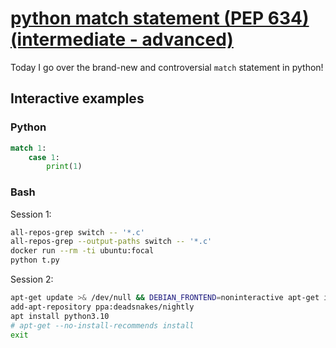 # [python match statement (PEP 634) (intermediate - advanced)](https://youtu.be/Bk-Gn7J6sz4)

Today I go over the brand-new and controversial `match` statement in python!

## Interactive examples

### Python

```python
match 1:
    case 1:
        print(1)
```

### Bash

Session 1:

```bash
all-repos-grep switch -- '*.c'
all-repos-grep --output-paths switch -- '*.c'
docker run --rm -ti ubuntu:focal
python t.py
```

Session 2:

```bash
apt-get update >& /dev/null && DEBIAN_FRONTEND=noninteractive apt-get install --yes --no-install-recommends software-properties-common >& /dev/null
add-apt-repository ppa:deadsnakes/nightly
apt install python3.10
# apt-get --no-install-recommends install
exit
```
